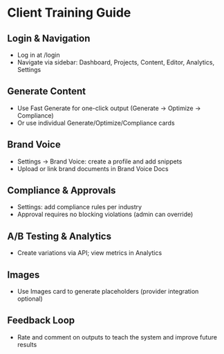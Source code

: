 # Client Training Guide

## Login & Navigation
- Log in at /login
- Navigate via sidebar: Dashboard, Projects, Content, Editor, Analytics, Settings

## Generate Content
- Use Fast Generate for one-click output (Generate → Optimize → Compliance)
- Or use individual Generate/Optimize/Compliance cards

## Brand Voice
- Settings → Brand Voice: create a profile and add snippets
- Upload or link brand documents in Brand Voice Docs

## Compliance & Approvals
- Settings: add compliance rules per industry
- Approval requires no blocking violations (admin can override)

## A/B Testing & Analytics
- Create variations via API; view metrics in Analytics

## Images
- Use Images card to generate placeholders (provider integration optional)

## Feedback Loop
- Rate and comment on outputs to teach the system and improve future results
